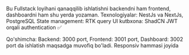 Bu Fullstack loyihani qanaqqilib ishlatishni backendni ham frontend, dashboardni ham shu yerda yozaman.
Texnologiyalar: NestJs va NextJs, PostgreSQL
State management: RTK query
UI kutbxona: ShadCN
JWT orqali authentication ✅


Qo'shimcha: Backend: 3000 port, Frontend: 3001 port, Dashboard: 3002 port da ishlatish maqsadga muvofiq bo'ladi.
Responsiv hammasi joyida
